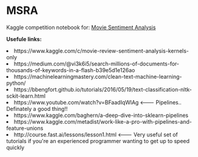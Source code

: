 # MSRA
Kaggle competition notebook for:
<a href="https://www.kaggle.com/c/movie-review-sentiment-analysis-kernels-only">Movie Sentiment Analysis</a>

<b>Usefule links:</b><br />
<li>https://www.kaggle.com/c/movie-review-sentiment-analysis-kernels-only
<li>https://medium.com/@vi3k6i5/search-millions-of-documents-for-thousands-of-keywords-in-a-flash-b39e5d1e126ao
<li>https://machinelearningmastery.com/clean-text-machine-learning-python/
<li>https://bbengfort.github.io/tutorials/2016/05/19/text-classification-nltk-sckit-learn.html
<li>https://www.youtube.com/watch?v=BFaadIqWlAg   <--- Pipelines.. Definately a good thing!!
<li>https://www.kaggle.com/baghern/a-deep-dive-into-sklearn-pipelines
<li>https://www.kaggle.com/metadist/work-like-a-pro-with-pipelines-and-feature-unions
<li>http://course.fast.ai/lessons/lesson1.html <--- Very useful set of tutorials if you're an experienced programmer wanting to get up to speed quickly


